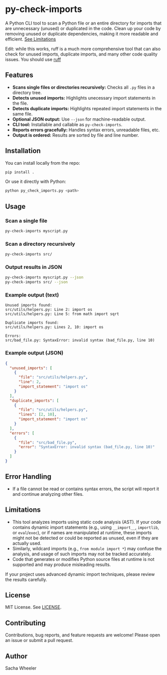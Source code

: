 # py-check-imports

A Python CLI tool to scan a Python file or an entire directory for imports that are unnecessary (unused) or duplicated in the code.
Clean up your code by removing unused or duplicate dependencies, making it more readable and efficient.
[See Limitations](#limitations)

Edit: while this works, ruff is a much more comprehensive tool that can also check for unused imports, duplicate imports, and many other code quality issues. You should use [ruff](https://pypi.org/project/ruff/)

## Features

- **Scans single files or directories recursively:** Checks all `.py` files in a directory tree.
- **Detects unused imports:** Highlights unecessary import statements in the file.
- **Detects duplicate imports:** Highlights repeated import statements in the same file.
- **Optional JSON output:** Use `--json` for machine-readable output.
- **CLI tool:** Installable and callable as `py-check-imports`.
- **Reports errors gracefully:** Handles syntax errors, unreadable files, etc.
- **Output is ordered:** Results are sorted by file and line number.

## Installation

You can install locally from the repo:

```bash
pip install .
```

Or use it directly with Python:

```bash
python py_check_imports.py <path>
```

## Usage

### Scan a single file

```bash
py-check-imports myscript.py
```

### Scan a directory recursively

```bash
py-check-imports src/
```

### Output results in JSON

```bash
py-check-imports myscript.py --json
py-check-imports src/ --json
```

### Example output (text)

```
Unused imports found:
src/utils/helpers.py: Line 2: import os
src/utils/helpers.py: Line 5: from math import sqrt

Duplicate imports found:
src/utils/helpers.py: Lines 2, 10: import os

Errors:
src/bad_file.py: SyntaxError: invalid syntax (bad_file.py, line 10)
```

### Example output (JSON)

```json
{
  "unused_imports": [
    {
      "file": "src/utils/helpers.py",
      "line": 2,
      "import_statement": "import os"
    }
  ],
  "duplicate_imports": [
    {
      "file": "src/utils/helpers.py",
      "lines": [2, 10],
      "import_statement": "import os"
    }
  ],
  "errors": [
    {
      "file": "src/bad_file.py",
      "error": "SyntaxError: invalid syntax (bad_file.py, line 10)"
    }
  ]
}
```

## Error Handling

- If a file cannot be read or contains syntax errors, the script will report it and continue analyzing other files.

## Limitations

- This tool analyzes imports using static code analysis (AST). If your code contains dynamic import statements (e.g., using `__import__`, `importlib`, or `eval`/`exec`), or if names are manipulated at runtime, these imports might not be detected or could be reported as unused, even if they are actually used.
- Similarly, wildcard imports (e.g., `from module import *`) may confuse the analysis, and usage of such imports may not be tracked accurately.
- Code that generates or modifies Python source files at runtime is not supported and may produce misleading results.

If your project uses advanced dynamic import techniques, please review the results carefully.

## License

MIT License. See [LICENSE](LICENSE).

## Contributing

Contributions, bug reports, and feature requests are welcome! Please open an issue or submit a pull request.

## Author

Sacha Wheeler
